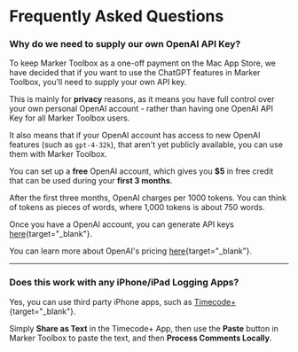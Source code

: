 # Frequently Asked Questions

### Why do we need to supply our own OpenAI API Key?

To keep Marker Toolbox as a one-off payment on the Mac App Store, we have decided that if you want to use the ChatGPT features in Marker Toolbox, you'll need to supply your own API key.

This is mainly for **privacy** reasons, as it means you have full control over your own personal OpenAI account - rather than having one OpenAI API Key for all Marker Toolbox users.

It also means that if your OpenAI account has access to new OpenAI features (such as `gpt-4-32k`), that aren't yet publicly available, you can use them with Marker Toolbox.

You can set up a **free** OpenAI account, which gives you **$5** in free credit that can be used during your **first 3 months**.

After the first three months, OpenAI charges per 1000 tokens. You can think of tokens as pieces of words, where 1,000 tokens is about 750 words.

Once you have a OpenAI account, you can generate API keys [here](https://platform.openai.com/account/api-keys){target="_blank"}.

You can learn more about OpenAI's pricing [here](https://openai.com/pricing){target="_blank"}.

---

### Does this work with any iPhone/iPad Logging Apps?

Yes, you can use third party iPhone apps, such as [Timecode+](https://apps.apple.com/app/id590534084){target="_blank"}.

Simply **Share as Text** in the Timecode+ App, then use the **Paste** button in Marker Toolbox to paste the text, and then **Process Comments Locally**.